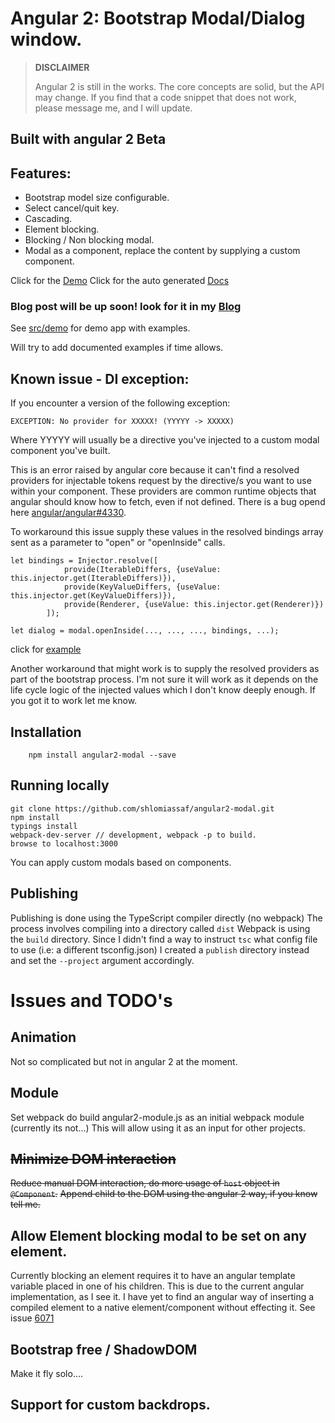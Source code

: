 # Angular 2: Bootstrap Modal/Dialog window.

>**DISCLAIMER**  
>
>Angular 2 is still in the works. The core concepts are solid, but the API may change. If you find that a code snippet that does not work, please message me, and I will update.
 
## Built with angular 2 Beta

## Features:  

  - Bootstrap model size configurable.  
  - Select cancel/quit key.  
  - Cascading.  
  - Element blocking.  
  - Blocking / Non blocking modal.  
  - Modal as a component, replace the content by supplying a custom component.  
  
Click for the [Demo](http://shlomiassaf.github.io/angular2-modal/)
Click for the auto generated [Docs](http://shlomiassaf.github.io/angular2-modal/docs)

### Blog post will be up soon! look for it in my [Blog](http://blog.assaf.co/)

See [src/demo](https://github.com/shlomiassaf/angular2-modal/tree/master/src/demo) for demo app with examples.

Will try to add documented examples if time allows.

## Known issue - DI exception:  
If you encounter a version of the following exception:

```
EXCEPTION: No provider for XXXXX! (YYYYY -> XXXXX)
```

Where YYYYY will usually be a directive you've injected to a custom modal component you've built.

This is an error raised by angular core because it can't find a resolved providers for injectable tokens request by
the directive/s you want to use within your component.
These providers are common runtime objects that angular should know how to fetch, even if not defined.
There is a bug opend here [angular/angular#4330](https://github.com/angular/angular/issues/4330).

To workaround this issue supply these values in the resolved bindings array sent as a parameter 
to "open" or "openInside" calls.

    let bindings = Injector.resolve([
                provide(IterableDiffers, {useValue: this.injector.get(IterableDiffers)}),
                provide(KeyValueDiffers, {useValue: this.injector.get(KeyValueDiffers)}),
                provide(Renderer, {useValue: this.injector.get(Renderer)})
            ]);
                   
    let dialog = modal.openInside(..., ..., ..., bindings, ...);

click for [example](https://github.com/shlomiassaf/angular2-modal/blob/master/src/demo/app/demoPage/demoPage.ts#L58-L63)

Another workaround that might work is to supply the resolved providers as part of the bootstrap process. 
I'm not sure it will work as it depends on the life cycle logic of the injected values which I don't know deeply enough.
If you got it to work let me know.

## Installation
```
    npm install angular2-modal --save
```

## Running locally
    git clone https://github.com/shlomiassaf/angular2-modal.git  
    npm install  
    typings install  
    webpack-dev-server // development, webpack -p to build.  
    browse to localhost:3000  

You can apply custom modals based on components.

## Publishing
Publishing is done using the TypeScript compiler directly (no webpack)
The process involves compiling into a directory called `dist`
Webpack is using the `build` directory.
Since I didn't find a way to instruct `tsc` what config file to use (i.e: a different tsconfig.json)
I created a `publish` directory instead and set the `--project` argument accordingly.

# Issues and TODO's
## Animation
Not so complicated but not in angular 2 at the moment.

## Module
Set webpack do build angular2-module.js as an initial webpack module (currently its not...)
This will allow using it as an input for other projects.

## ~~Minimize DOM interaction~~
~~Reduce manual DOM interaction, do more usage of `host` object in `@Component`.~~
~~Append child to the DOM using the angular 2 way, if you know tell me.~~
 
## Allow Element blocking modal to be set on any element.
Currently blocking an element requires it to have an angular template variable placed in one of his children.
This is due to the current angular implementation, as I see it.
I have yet to find an angular way of inserting a compiled element to a native element/component without effecting it.
See issue [6071](https://github.com/angular/angular/issues/6071)

## Bootstrap free / ShadowDOM
Make it fly solo....

## Support for custom backdrops. 
